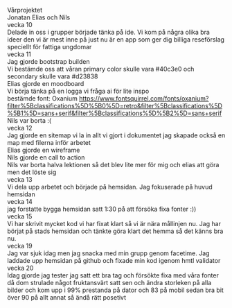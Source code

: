Vårprojektet  
Jonatan Elias och Nils  
vecka 10  
Delade in oss i grupper började tänka på ide. Vi kom på några olika bra ideer den vi är mest inne på just nu är en app som ger dig billiga reseförslag speciellt för fattiga ungdomar  
vecka 11  
Jag gjorde bootstrap builden  
Vi bestämde oss att våran primary color skulle vara #40c3e0 och secondary skulle vara #d23838  
Elias gjorde en moodboard  
Vi börja tänka på en logga vi fråga ai för lite inspo  
bestämde font: Oxanium https://www.fontsquirrel.com/fonts/oxanium?filter%5Bclassifications%5D%5B0%5D=retro&filter%5Bclassifications%5D%5B1%5D=sans+serif&filter%5Bclassifications%5D%5B2%5D=sans+serif  
Nils var borta :(   
vecka 12  
Jag gjorde en sitemap vi la in allt vi gjort i dokumentet jag skapade också en map med filerna inför arbetet  
Elias gjorde en wireframe  
Nils gjorde en call to action  
Nils var borta halva lektionen så det blev lite mer för mig och elias att göra men det löste sig  
vecka 13   
Vi dela upp arbetet och började på hemsidan. Jag fokuserade på huvud hemsidan  
vecka 14  
jag forstatte bygga hemsidan satt 1:30 på att försöka fixa fonter :))  
vecka 15  
Vi har skrivit mycket kod vi har fixat klart så vi är nära mållinjen nu. Jag har börjat på stads hemsidan och tänkte göra klart det hemma så det känns bra nu.   
vecka 19  
Jag var sjuk idag men jag snacka med min grupp genom facetime. Jag laddade upp hemsidan på github och fixade min kod igenom hmtl validator  
vecka 20  
Idag gjorde jag tester jag satt ett bra tag och försökte fixa med våra fonter då dom strulade något fruktansvärt satt sen och ändra storleken på alla bilder och kom upp i 99% prestanda på dator och 83 på mobil sedan bra bit över 90 på allt annat så ändå rätt posetivt  
